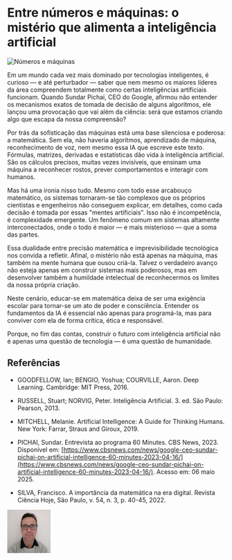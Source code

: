 # Entre números e máquinas: o mistério que alimenta a inteligência artificial

![Números e máquinas](/articles/assets/img/2025_05_11_IMAGE_001.png)

Em um mundo cada vez mais dominado por tecnologias inteligentes, é curioso — e até perturbador — saber que nem mesmo os maiores líderes da área compreendem totalmente como certas inteligências artificiais funcionam. Quando Sundar Pichai, CEO do Google, afirmou não entender os mecanismos exatos de tomada de decisão de alguns algoritmos, ele lançou uma provocação que vai além da ciência: será que estamos criando algo que escapa da nossa compreensão?

Por trás da sofisticação das máquinas está uma base silenciosa e poderosa: a matemática. Sem ela, não haveria algoritmos, aprendizado de máquina, reconhecimento de voz, nem mesmo essa IA que escreve este texto. Fórmulas, matrizes, derivadas e estatísticas dão vida à inteligência artificial. São os cálculos precisos, muitas vezes invisíveis, que ensinam uma máquina a reconhecer rostos, prever comportamentos e interagir com humanos.

Mas há uma ironia nisso tudo. Mesmo com todo esse arcabouço matemático, os sistemas tornaram-se tão complexos que os próprios cientistas e engenheiros não conseguem explicar, em detalhes, como cada decisão é tomada por essas "mentes artificiais". Isso não é incompetência, é complexidade emergente. Um fenômeno comum em sistemas altamente interconectados, onde o todo é maior — e mais misterioso — que a soma das partes.

Essa dualidade entre precisão matemática e imprevisibilidade tecnológica nos convida a refletir. Afinal, o mistério não está apenas na máquina, mas também na mente humana que ousou criá-la. Talvez o verdadeiro avanço não esteja apenas em construir sistemas mais poderosos, mas em desenvolver também a humildade intelectual de reconhecermos os limites da nossa própria criação.

Neste cenário, educar-se em matemática deixa de ser uma exigência escolar para tornar-se um ato de poder e consciência. Entender os fundamentos da IA é essencial não apenas para programá-la, mas para conviver com ela de forma crítica, ética e responsável.

Porque, no fim das contas, construir o futuro com inteligência artificial não é apenas uma questão de tecnologia — é uma questão de humanidade.

## Referências

- GOODFELLOW, Ian; BENGIO, Yoshua; COURVILLE, Aaron. Deep Learning. Cambridge: MIT Press, 2016.

- RUSSELL, Stuart; NORVIG, Peter. Inteligência Artificial. 3. ed. São Paulo: Pearson, 2013.

- MITCHELL, Melanie. Artificial Intelligence: A Guide for Thinking Humans. New York: Farrar, Straus and Giroux, 2019.

- PICHAI, Sundar. Entrevista ao programa 60 Minutes. CBS News, 2023. Disponível em: [https://www.cbsnews.com/news/google-ceo-sundar-pichai-on-artificial-intelligence-60-minutes-2023-04-16/](https://www.cbsnews.com/news/google-ceo-sundar-pichai-on-artificial-intelligence-60-minutes-2023-04-16/). Acesso em: 06 maio 2025.

- SILVA, Francisco. A importância da matemática na era digital. Revista Ciência Hoje, São Paulo, v. 54, n. 3, p. 40-45, 2022.

[![Christian Mulato](/articles/assets/img/foto_chri.jpg)](https://www.linkedin.com/in/chmulato/)
